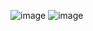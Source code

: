 ![image](https://user-images.githubusercontent.com/115102430/222226441-589fcd86-f97a-4be5-a862-8e27da3b1b8b.png)
![image](https://user-images.githubusercontent.com/115102430/222227679-6b58a11b-6943-4260-b5d6-30a17764dfb0.png)

